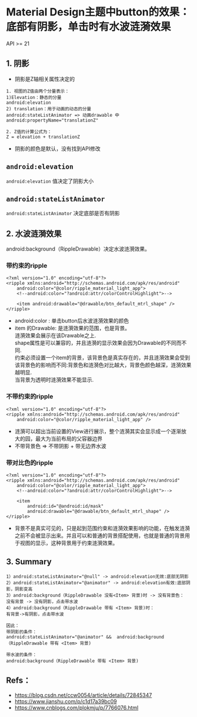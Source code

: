 # Material Design主题中button的效果：底部有阴影，单击时有水波涟漪效果
API >= 21

## 1. 阴影
- 阴影是Z轴相关属性决定的


```
1. 视图的Z值由两个分量表示：
1)Elevation：静态的分量  
android:elevation
2) translation：用于动画的动态的分量
android:stateListAnimator => 动画drawable 中 android:propertyName="translationZ"

2. Z值的计算公式为：
Z = elevation + translationZ
```

- 阴影的颜色是默认，没有找到API修改

## `android:elevation`
`android:elevation` 值决定了阴影大小

##  `android:stateListAnimator`
`android:stateListAnimator` 决定底部是否有阴影

## 2. 水波涟漪效果
android:background（RippleDrawable）决定水波涟漪效果。

### 带约束的ripple
```
<?xml version="1.0" encoding="utf-8"?>
<ripple xmlns:android="http://schemas.android.com/apk/res/android"
    android:color="@color/ripple_material_light_app">
    <!--android:color="?android:attr/colorControlHighlight">-->
    
    <item android:drawable="@drawable/btn_default_mtrl_shape" />
</ripple>
```

- android:color : 单击button后水波涟漪效果的颜色     
- item 的Drawable: 是涟漪效果的范围，也是背景。  
涟漪效果会展示在该Drawable之上.  
shape属性是可以兼容的，并且涟漪的显示效果会因为Drawable的不同而不同.   
约束必须设置一个item的背景，该背景色是真实存在的，并且涟漪效果会受到该背景色的影响而不同:背景色和涟漪色对比越大，背景色颜色越深，涟漪效果越明显.  
当背景为透明时涟漪效果不能显示.

### 不带约束的ripple

```
<?xml version="1.0" encoding="utf-8"?>
<ripple xmlns:android="http://schemas.android.com/apk/res/android"
    android:color="@color/ripple_material_light_app" />
```

- 涟漪可以超出当前设置的View进行展示，整个涟漪其实会显示成一个逐渐放大的园，最大为当前布局的父容器边界
- 不带背景色 => 不带阴影 + 带无边界水波

### 带对比色的ripple

```
<?xml version="1.0" encoding="utf-8"?>
<ripple xmlns:android="http://schemas.android.com/apk/res/android"
    android:color="@color/ripple_material_light_app">
    <!--android:color="?android:attr/colorControlHighlight">-->

    <item
        android:id="@android:id/mask"
        android:drawable="@drawable/btn_default_mtrl_shape" />
</ripple>
```

- 背景不是真实可见的，只是起到范围约束和涟漪效果影响的功能，在触发涟漪之前不会被显示出来。并且可以和普通的背景搭配使用，也就是普通的背景用于视图的显示，这种背景用于约束涟漪效果。

## 3. Summary
```
1）android:stateListAnimator="@null" -> android:elevation无效:底部无阴影
2）android:stateListAnimator="@animator" -> android:elevation有效:底部阴影，阴影变高
3）android:background（RippleDrawable 没有<Item> 背景)时 -> 没有背景色： 
没有背景 -> 没有阴影，点击带水波
4）android:background（RippleDrawable 带有 <Item> 背景)时：
有背景->有阴影，点击带水波

因此：
带阴影的条件：
android:stateListAnimator="@animator" &&  android:background（RippleDrawable 带有 <Item> 背景)

带水波的条件：
android:background（RippleDrawable 带有 <Item> 背景)

```

## Refs：
- https://blog.csdn.net/ccw0054/article/details/72845347
- https://www.jianshu.com/p/c1d17a39bc09
- https://www.cnblogs.com/plokmju/p/7766076.html
